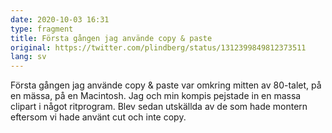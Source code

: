 ```yaml
---
date: 2020-10-03 16:31
type: fragment
title: Första gången jag använde copy & paste
original: https://twitter.com/plindberg/status/1312399849812373511
lang: sv
---
```

Första gången jag använde copy & paste var omkring mitten av 80-talet, på en mässa, på en Macintosh. Jag och min kompis pejstade in en massa clipart i något ritprogram. Blev sedan utskällda av de som hade montern eftersom vi hade använt cut och inte copy.
